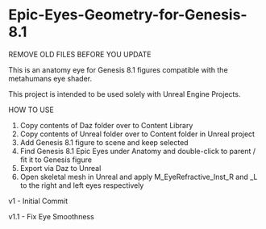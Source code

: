 # Epic-Eyes-Geometry-for-Genesis-8.1

REMOVE OLD FILES BEFORE YOU UPDATE

This is an anatomy eye for Genesis 8.1 figures compatible with the metahumans eye shader.

This project is intended to be used solely with Unreal Engine Projects. 

HOW  TO USE

1) Copy contents of Daz folder over to Content Library
2) Copy contents of Unreal folder over to Content folder in Unreal project
3) Add Genesis 8.1 figure to scene and keep selected
4) Find Genesis 8.1 Epic Eyes under Anatomy and double-click to parent / fit it to Genesis figure
5) Export via Daz to Unreal
6) Open skeletal mesh in Unreal and apply M_EyeRefractive_Inst_R and _L to the right and left eyes respectively

v1 - Initial Commit

v1.1 - Fix Eye Smoothness

